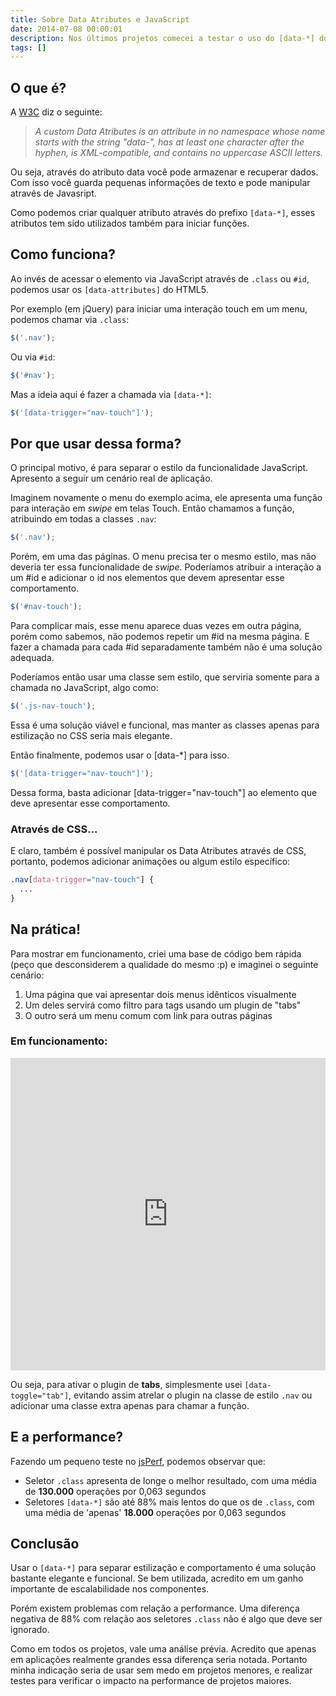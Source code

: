```yaml
---
title: Sobre Data Atributes e JavaScript
date: 2014-07-08 00:00:01
description: Nos últimos projetos comecei a testar o uso do [data-*] do HTML5 como seletor no JavaScript. Agora vou listar algumas coisas que observei com essa prática.
tags: []
---
```


## O que é?

A [W3C](http://www.w3.org/html/wg/drafts/html/master/dom.html#embedding-custom-non-visible-data-with-the-data-*-attributes) diz o seguinte:

<blockquote>
  <cite>A custom Data Atributes is an attribute in no namespace whose name starts with the string "data-", has at least one character after the hyphen, is XML-compatible, and contains no uppercase ASCII letters.</cite>
</blockquote>

Ou seja, através do atributo data você pode armazenar e recuperar dados. Com isso você guarda pequenas informações de texto e pode manipular através de Javasript.

Como podemos criar qualquer atributo através do prefixo `[data-*]`, esses atributos tem sido utilizados também para iniciar funções.

## Como funciona?

Ao invés de acessar o elemento via JavaScript através de `.class` ou `#id`, podemos usar os `[data-attributes]` do HTML5.

Por exemplo (em jQuery) para iniciar uma interação touch em um menu, podemos chamar via `.class`:

````js
$('.nav');
````

Ou via `#id`:

````js
$('#nav');
````

Mas a ideia aqui é fazer a chamada via `[data-*]`:

````js
$('[data-trigger="nav-touch"]');
````

## Por que usar dessa forma?

O principal motivo, é para separar o estilo da funcionalidade JavaScript. Apresento a seguir um cenário real de aplicação.

Imaginem novamente o menu do exemplo acima, ele apresenta uma função para interação em _swipe_ em telas Touch. Então chamamos a função, atribuindo em todas a classes `.nav`:

````js
$('.nav');
````

Porém, em uma das páginas. O menu precisa ter o mesmo estilo, mas não deveria ter essa funcionalidade de _swipe_. Poderíamos atribuir a interação a um #id e adicionar o id nos elementos que devem apresentar esse comportamento.

````js
$('#nav-touch');
````

Para complicar mais, esse menu aparece duas vezes em outra página, porém como sabemos, não podemos repetir um #id na mesma página. E fazer a chamada para cada #id separadamente também não é uma solução adequada.

Poderíamos então usar uma classe sem estilo, que serviria somente para a chamada no JavaScript, algo como:

````js
$('.js-nav-touch');
````

Essa é uma solução viável e funcional, mas manter as classes apenas para estilização no CSS seria mais elegante.

Então finalmente, podemos usar o [data-*] para isso.

````js
$('[data-trigger="nav-touch"]');
````

Dessa forma, basta adicionar [data-trigger="nav-touch"] ao elemento que deve apresentar esse comportamento.


### Através de CSS...

E claro, também é possível manipular os Data Atributes através de CSS, portanto, podemos adicionar animações ou algum estilo específico:

````css
.nav[data-trigger="nav-touch"] {
  ...
}
````

## Na prática!

Para mostrar em funcionamento, criei uma base de código bem rápida (peço que desconsiderem a qualidade do mesmo :p) e imaginei o seguinte cenário:

1.  Uma página que vai apresentar dois menus idênticos visualmente
2.  Um deles servirá como filtro para tags usando um plugin de "tabs"
3.  O outro será um menu comum com link para outras páginas

### Em funcionamento:

<iframe width="100%" height="500" src="http://jsfiddle.net/felipefialho/5Qr7b/2/embedded/result" allowfullscreen="allowfullscreen" frameborder="0"></iframe>

Ou seja, para ativar o plugin de **tabs**, simplesmente usei `[data-toggle="tab"]`, evitando assim atrelar o plugin na classe de estilo `.nav` ou adicionar uma classe extra apenas para chamar a função.

## E a performance?

Fazendo um pequeno teste no [jsPerf](http://jsperf.com/long-selectors-vs-data/17), podemos observar que:

- Seletor `.class` apresenta de longe o melhor resultado, com uma média de **130.000** operações por 0,063 segundos
- Seletores `[data-*]` são até 88% mais lentos do que os de `.class`, com uma média de 'apenas' **18.000** operações por 0,063 segundos

## Conclusão

Usar o `[data-*]` para separar estilização e comportamento é uma solução bastante elegante e funcional. Se bem utilizada, acredito em um ganho importante de escalabilidade nos componentes.

Porém existem problemas com relação a performance. Uma diferença negativa de 88% com relação aos seletores `.class` não é algo que deve ser ignorado.

Como em todos os projetos, vale uma análise prévia. Acredito que apenas em aplicações realmente grandes essa diferença seria notada. Portanto minha indicação seria de usar sem medo em projetos menores, e realizar testes para verificar o impacto na performance de projetos maiores.
